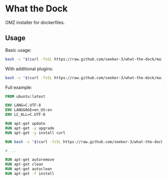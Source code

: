 # What the Dock

OMZ installer for dockerfiles.

## Usage

Basic usage:

```bash
bash -c "$(curl -fsSL https://raw.github.com/seeker-3/what-the-dock/main/install.bash)"
```

With additional plugins:

```bash
bash -c "$(curl -fsSL https://raw.github.com/seeker-3/what-the-dock/main/install.bash)" -- hlissner/zsh-autopair
```

Full example:

```dockerfile
FROM ubuntu:latest

ENV LANG=C.UTF-8
ENV LANGUAGE=en_US:en
ENV LC_ALL=C.UTF-8

RUN apt-get update
RUN apt-get -y upgrade
RUN apt-get -y install curl

RUN bash -c "$(curl -fsSL https://raw.github.com/seeker-3/what-the-dock/main/install.bash)"

# ...

RUN apt-get autoremove
RUN apt-get clean
RUN apt-get autoclean
RUN apt-get -f install
```
